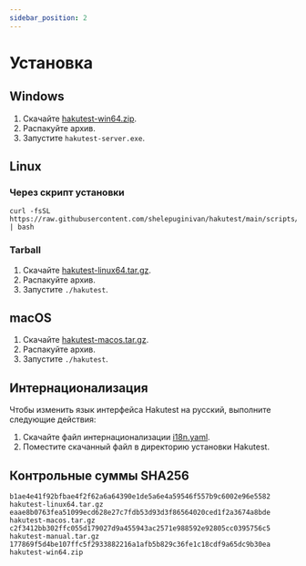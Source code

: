 ```yaml
---
sidebar_position: 2
---
```


# Установка

## Windows

1. Скачайте [hakutest-win64.zip](https://github.com/shelepuginivan/hakutest/releases/download/v0.1.0/hakutest-win64.zip).
2. Распакуйте архив.
3. Запустите `hakutest-server.exe`.

## Linux

### Через скрипт установки

```shell
curl -fsSL https://raw.githubusercontent.com/shelepuginivan/hakutest/main/scripts/install.sh | bash
```

### Tarball

1. Скачайте [hakutest-linux64.tar.gz](https://github.com/shelepuginivan/hakutest/releases/download/v0.1.0/hakutest-linux64.tar.gz).
2. Распакуйте архив.
3. Запустите `./hakutest`.

## macOS

1. Скачайте [hakutest-macos.tar.gz](https://github.com/shelepuginivan/hakutest/releases/download/v0.1.0/hakutest-macos.tar.gz).
2. Распакуйте архив.
3. Запустите `./hakutest`.

## Интернационализация

Чтобы изменить язык интерфейса Hakutest на русский, выполните следующие действия:

1. Скачайте файл интернационализации [i18n.yaml](pathname:///files/i18n/ru/i18n.yaml).
2. Поместите скачанный файл в директорию установки Hakutest.

## Контрольные суммы SHA256

```
b1ae4e41f92bfbae4f2f62a6a64390e1de5a6e4a59546f557b9c6002e96e5582  hakutest-linux64.tar.gz
eaae8b0763fea51099ecd628e27c7fdb53d93d3f86564020ced1f2a3674a8bde  hakutest-macos.tar.gz
c2f3412bb302ffc055d179027d9a455943ac2571e988592e92805cc0395756c5  hakutest-manual.tar.gz
177869f5d4be107ffc5f2933882216a1afb5b829c36fe1c18cdf9a65dc9b30ea  hakutest-win64.zip
```
